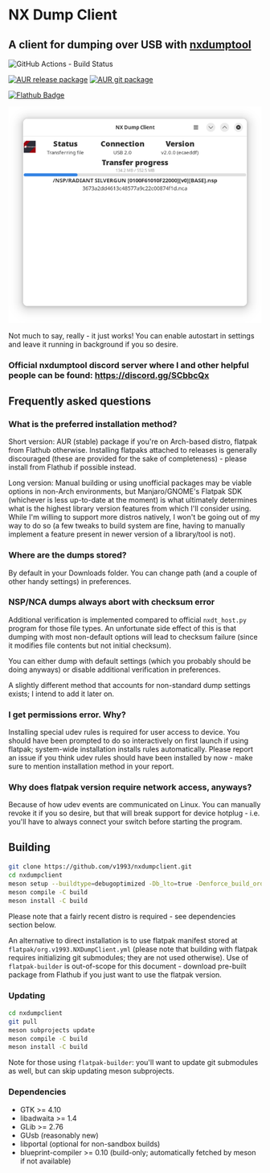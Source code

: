 # NX Dump Client

## A client for dumping over USB with [nxdumptool](https://github.com/DarkMatterCore/nxdumptool)

![GitHub Actions - Build Status](https://img.shields.io/github/actions/workflow/status/v1993/nxdumpclient/flatpak.yml)

[![AUR release package](https://img.shields.io/badge/aur-nxdumpclient-blue)](https://aur.archlinux.org/packages/nxdumpclient)
[![AUR git package](https://img.shields.io/badge/aur-nxdumpclient--git-blue)](https://aur.archlinux.org/packages/nxdumpclient-git)

[![Flathub Badge](https://dl.flathub.org/assets/badges/flathub-badge-i-en.png)](https://flathub.org/apps/org.v1993.NXDumpClient)

![screenshot](data/screenshot-1.png)

Not much to say, really - it just works! You can enable autostart in settings and leave it running in background if you so desire.

### Official nxdumptool discord server where I and other helpful people can be found: https://discord.gg/SCbbcQx

## Frequently asked questions

### What is the preferred installation method?

Short version: AUR (stable) package if you're on Arch-based distro, flatpak from Flathub otherwise. Installing flatpaks attached to releases is generally discouraged (these are provided for the sake of completeness) - please install from Flathub if possible instead.

Long version: Manual building or using unofficial packages may be viable options in non-Arch environments, but Manjaro/GNOME's Flatpak SDK (whichever is less up-to-date at the moment) is what ultimately determines what is the highest library version features from which I'll consider using. While I'm willing to support more distros natively, I won't be going out of my way to do so (a few tweaks to build system are fine, having to manually implement a feature present in newer version of a library/tool is not).

### Where are the dumps stored?

By default in your Downloads folder. You can change path (and a couple of other handy settings) in preferences.

### NSP/NCA dumps always abort with checksum error

Additional verification is implemented compared to official `nxdt_host.py` program for those file types. An unfortunate side effect of this is that dumping with most non-default options will lead to checksum failure (since it modifies file contents but not initial checksum).

You can either dump with default settings (which you probably should be doing anyways) or disable additional verification in preferences.

A slightly different method that accounts for non-standard dump settings exists; I intend to add it later on.

### I get permissions error. Why?

Installing special udev rules is required for user access to device. You should have been prompted to do so interactively on first launch if using flatpak; system-wide installation installs rules automatically. Please report an issue if you think udev rules should have been installed by now - make sure to mention installation method in your report.

### Why does flatpak version require network access, anyways?

Because of how udev events are communicated on Linux. You can manually revoke it if you so desire, but that will break support for device hotplug - i.e. you'll have to always connect your switch before starting the program.

## Building

```bash
git clone https://github.com/v1993/nxdumpclient.git
cd nxdumpclient
meson setup --buildtype=debugoptimized -Db_lto=true -Denforce_build_order=true --prefix=/usr build
meson compile -C build
meson install -C build
```

Please note that a fairly recent distro is required - see dependencies section below.

An alternative to direct installation is to use flatpak manifest stored at `flatpak/org.v1993.NXDumpClient.yml` (please note that building with flatpak requires initializing git submodules; they are not used otherwise). Use of `flatpak-builder` is out-of-scope for this document - download pre-built package from Flathub if you just want to use the flatpak version.

### Updating

```bash
cd nxdumpclient
git pull
meson subprojects update
meson compile -C build
meson install -C build
```

Note for those using `flatpak-builder`: you'll want to update git submodules as well, but can skip updating meson subprojects.

### Dependencies

* GTK >= 4.10
* libadwaita >= 1.4
* GLib >= 2.76
* GUsb (reasonably new)
* libportal (optional for non-sandbox builds)
* blueprint-compiler >= 0.10 (build-only; automatically fetched by meson if not available)
